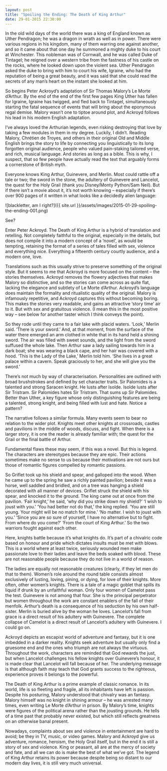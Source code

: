 ```yaml
---
layout: post
title: "Spoiling the Ending: The Death of King Arthur"
date: 29-01-2015 22:30:00
---
```


In the old wild days of the world there was a king of England known as Uther Pendragon; he was a dragon in wrath as well as in power. There were various regions in his kingdom, many of them warring one against another, and so it came about that one day he summoned a mighty duke to his court at Winchester. This nobleman was of Cornwall, and he was called Duke of Tintagel; he reigned over a western tribe from the fastness of his castle on the rocks, where he looked down upon the violent sea. Uther Pendragon asked the duke to bring with him to court his wife, Igraine, who had the reputation of being a great beauty, and it was said that she could read the secrets of any man’s heart on the instant she looked at him.

So begins Peter Ackroyd’s adaptation of Sir Thomas Malory’s Le Morte d’Arthur. By the end of the end of the first few pages King Uther has fallen for Igraine, Igraine has twigged, and fled back to Tintagel, simultaneously starting the fatal sequence of events that will bring about the eponymous regal demise. Malory wasn’t one to tiptoe around plot, and Ackroyd follows his lead in his modern English adaptation. 

I’ve always loved the Arthurian legends, even risking destroying that love by taking a few modules in them in my degree. Luckily, I didn’t. Reading Malory, Chrétien de Troyes, and others in their original Old and Middle English brings the story to life by connecting you linguistically to its long forgotten original audience, people who valued pain-staking tailored verse, and rich, musical language. And stories as long as a bible. This is why, I suspect, that so few people have actually read the text that arguably forms a cornerstone of British myth.

Everyone knows King Arthur, Guinevere, and Merlin. Most could rattle off a tale or two; the sword in the stone, the adultery of Guinevere and Lancelot, the quest for the Holy Grail (thank you Disney/Monty Python/Sam Neil). But if there isn’t a movie about it, it’s not worth knowing – especially if there’s over 900 pages of it written in what looks like a decidedly alien language:

![blackletter, am I right?]({{ site.url }}/assets/images/2015-01-29-spoiling-the-ending-001.png)

See? 

Enter Peter Ackroyd. The Death of King Arthur is a hybrid of translation and retelling. Not completely faithful to the original, especially in the details, but does not compile it into a modern concept of a ‘novel’, as would be tempting, retaining the format of a series of tales filled with sex, violence and everything nice. Everything a fifteenth century courtly audience, and a modern one, love.

Translations such as this usually strive to preserve something of the original style. But it seems to me that Ackroyd is more focused on the content – the stories themselves. Ackroyd removes the flowery adjectives that makes Malory so distinctive, and so the stories can come across as quite flat, lacking the elegance and subtlety of Le Morte d’Arthur. Ackroyd’s language does maintain the formality and ritualistic quality of the original. Malory is infamously repetitive, and Ackroyd captures this without becoming boring. This makes the stories very readable, and gains an attractive ‘story time’ air to it. But with sex and gratuitous violence. (I mean this in the most positive way – see below for another taster which I think conveys the point).

So they rode until they came to a fair lake with placid waters. ‘Look,’ Merlin said. ‘There is your sword.’ And, at that moment, from the surface of the water there emerged an arm clothed in white that in its hand held a shining sword. The air was filled with sweet sounds, and the light from the sword suffused the whole lake. Then Arthur saw a lady sailing towards him in a dark boat; she was wearing a black cape, and her hair was covered with a hood. ‘This is the Lady of the Lake,’ Merlin told him. ‘She lives in a great palace within a cavern. Speak graciously to her, and she will give you the sword.’

There’s not much by way of characterisation. Personalities are outlined with broad brushstrokes and defined by set character traits. Sir Palomides is a talented and strong Saracen knight. He lusts after Isolde. Isolde lusts after Sir Tristram. Sir Palomides hates Sir Tristram. That sums up Sir Palomides. Better than Uther, a key figure whose only distinguishing features are being a talented, strong knight, and being filled with lust and hate. Notice a pattern?

The narrative follows a similar formula. Many events seem to bear no relation to the wider plot. Knights meet other knights at crossroads, castles and pavilions in the middle of woods, discuss, and fight. When there is a larger story, it is one the reader is already familiar with; the quest for the Grail or the final battle of Arthur. 

Fundamental flaws these may seem, if this was a novel. But this is legend. The characters are stereotypes because they are epic. Their actions sometimes make no sense to us because their motivations are not ours but those of romantic figures compelled by romantic passions.

So Griflet took up his shield and spear, and galloped into the wood. When he came up to the spring he saw a richly painted pavilion; beside it was a horse, well saddled and bridled, and on a tree was hanging a shield decorated with all manner of devices. Griflet struck the shield with his spear, and knocked it to the ground. The king came out at once from the pavilion. ‘Fair knight,’ he said, ‘why did you strike down my shield?’ ‘I wish to joust with you.’ ‘You had better not do that,’ the king replied. ‘You are still young. Your might will be no match for mine.’ ‘No matter. I wish to joust with you.’ ‘Since you are so sure of yourself, I have no alternative but to fight. From where do you come?’ ‘From the court of King Arthur.’ So the two warriors fought against each other. 

Here, knights battle because it’s what knights do. It’s part of a chivalric code based on honour and pride which dictates insults must be met with blows. This is a world where at least twice, seriously wounded men make passionate love to their ladies and leave the beds soaked with blood. These are not reasonable people because they do not live in a world of reason.

The ladies are equally not reasonable creatures (clearly, if they let men do that to them). Women’s role around the round table consists almost exclusively of lusting, loving, pining, or dying, for love of their knights. More often, other women’s knights. There is a tale of a magic goblet that spills its liquid if drunk by an unfaithful woman. Only four women of Camelot pass the test. Guinevere is not among that four. She is the principal perpetrator but women throughout the work are constant enablers of the fall of their menfolk. Arthur’s death is a consequence of his seduction by his own half-sister.  Merlin is buried alive by the woman he loves. Lancelot’s fall from grace is a direct result of his adultery with Guinevere. The complete collapse of Camelot is a direct result of Lancelot’s adultery with Guinevere. I could go on. 

Ackroyd depicts an escapist world of adventure and fantasy, but it is one imbedded in a darker reality. Knights seek adventure but usually only find a gruesome end and the ones who triumph are not always the virtuous. Throughout the work, characters are reminded that God rewards the just, but when Lancelot challenges his fellow knights over Guinevere’s honour, it is made clear that Lancelot will fall because of her. The underlying message is that although faith may teach that God grants success to the righteous, experience proves it belongs to the powerful.

The Death of King Arthur is a prime example of classic romance. In its world, life is so fleeting and fragile, all its inhabitants have left is passion. Despite his posturing, Malory understood that chivalry was an fantasy. Malory himself was no knight in shining armour – he was arrested many times, even writing Le Morte d’Arthur in prison. By Malory’s time, knights were figures of the political arena rather than the jousting grounds. He tells of a time past that probably never existed, but which still reflects greatness on an otherwise banal present.

Nowadays, complaints about sex and violence in entertainment are hard to avoid; be they in TV, music, or video games. Malory and Ackroyd give us adventure, romance, heroism, the Holy Grail itself, but in the end it is still a story of sex and violence. King or peasant, all are at the mercy of society and fate, and all we can do is make the best of what we’ve got. The legend of King Arthur retains its power because despite being so distant to our modern day lives, it is still very much universal. 

